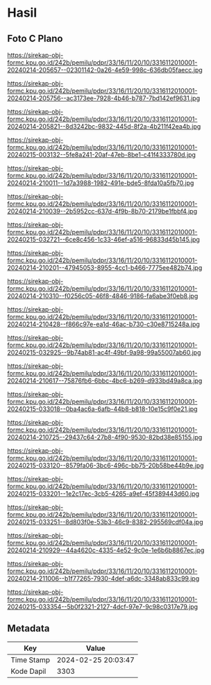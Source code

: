 # Hasil

## Foto C Plano

https://sirekap-obj-formc.kpu.go.id/242b/pemilu/pdpr/33/16/11/20/10/3316112010001-20240214-205657--02301142-0a26-4e59-998c-636db05faecc.jpg

https://sirekap-obj-formc.kpu.go.id/242b/pemilu/pdpr/33/16/11/20/10/3316112010001-20240214-205756--ac3173ee-7928-4b46-b787-7bd142ef9631.jpg

https://sirekap-obj-formc.kpu.go.id/242b/pemilu/pdpr/33/16/11/20/10/3316112010001-20240214-205821--8d3242bc-9832-445d-8f2a-4b211f42ea4b.jpg

https://sirekap-obj-formc.kpu.go.id/242b/pemilu/pdpr/33/16/11/20/10/3316112010001-20240215-003132--5fe8a241-20af-47eb-8be1-c41f4333780d.jpg

https://sirekap-obj-formc.kpu.go.id/242b/pemilu/pdpr/33/16/11/20/10/3316112010001-20240214-210011--1d7a3988-1982-491e-bde5-8fda10a5fb70.jpg

https://sirekap-obj-formc.kpu.go.id/242b/pemilu/pdpr/33/16/11/20/10/3316112010001-20240214-210039--2b5952cc-637d-4f9b-8b70-2179be1fbbf4.jpg

https://sirekap-obj-formc.kpu.go.id/242b/pemilu/pdpr/33/16/11/20/10/3316112010001-20240215-032721--6ce8c456-1c33-46ef-a516-96833d45b145.jpg

https://sirekap-obj-formc.kpu.go.id/242b/pemilu/pdpr/33/16/11/20/10/3316112010001-20240214-210201--47945053-8955-4cc1-b466-7775ee482b74.jpg

https://sirekap-obj-formc.kpu.go.id/242b/pemilu/pdpr/33/16/11/20/10/3316112010001-20240214-210310--f0256c05-46f8-4846-9186-fa6abe3f0eb8.jpg

https://sirekap-obj-formc.kpu.go.id/242b/pemilu/pdpr/33/16/11/20/10/3316112010001-20240214-210428--f866c97e-ea1d-46ac-b730-c30e8715248a.jpg

https://sirekap-obj-formc.kpu.go.id/242b/pemilu/pdpr/33/16/11/20/10/3316112010001-20240215-032925--9b74ab81-ac4f-49bf-9a98-99a55007ab60.jpg

https://sirekap-obj-formc.kpu.go.id/242b/pemilu/pdpr/33/16/11/20/10/3316112010001-20240214-210617--75876fb6-6bbc-4bc6-b269-d933bd49a8ca.jpg

https://sirekap-obj-formc.kpu.go.id/242b/pemilu/pdpr/33/16/11/20/10/3316112010001-20240215-033018--0ba4ac6a-6afb-44b8-b818-10e15c9f0e21.jpg

https://sirekap-obj-formc.kpu.go.id/242b/pemilu/pdpr/33/16/11/20/10/3316112010001-20240214-210725--29437c64-27b8-4f90-9530-82bd38e85155.jpg

https://sirekap-obj-formc.kpu.go.id/242b/pemilu/pdpr/33/16/11/20/10/3316112010001-20240215-033120--8579fa06-3bc6-496c-bb75-20b58be44b9e.jpg

https://sirekap-obj-formc.kpu.go.id/242b/pemilu/pdpr/33/16/11/20/10/3316112010001-20240215-033201--1e2c17ec-3cb5-4265-a9ef-45f389443d60.jpg

https://sirekap-obj-formc.kpu.go.id/242b/pemilu/pdpr/33/16/11/20/10/3316112010001-20240215-033251--8d803f0e-53b3-46c9-8382-295569cdf04a.jpg

https://sirekap-obj-formc.kpu.go.id/242b/pemilu/pdpr/33/16/11/20/10/3316112010001-20240214-210929--44a4620c-4335-4e52-9c0e-1e6b6b8867ec.jpg

https://sirekap-obj-formc.kpu.go.id/242b/pemilu/pdpr/33/16/11/20/10/3316112010001-20240214-211006--b1f77265-7930-4def-a6dc-3348ab833c99.jpg

https://sirekap-obj-formc.kpu.go.id/242b/pemilu/pdpr/33/16/11/20/10/3316112010001-20240215-033354--5b0f2321-2127-4dcf-97e7-9c98c0317e79.jpg


## Metadata

| Key        | Value               |
| ---------- | ------------------- |
| Time Stamp | 2024-02-25 20:03:47 |
| Kode Dapil | 3303                |




